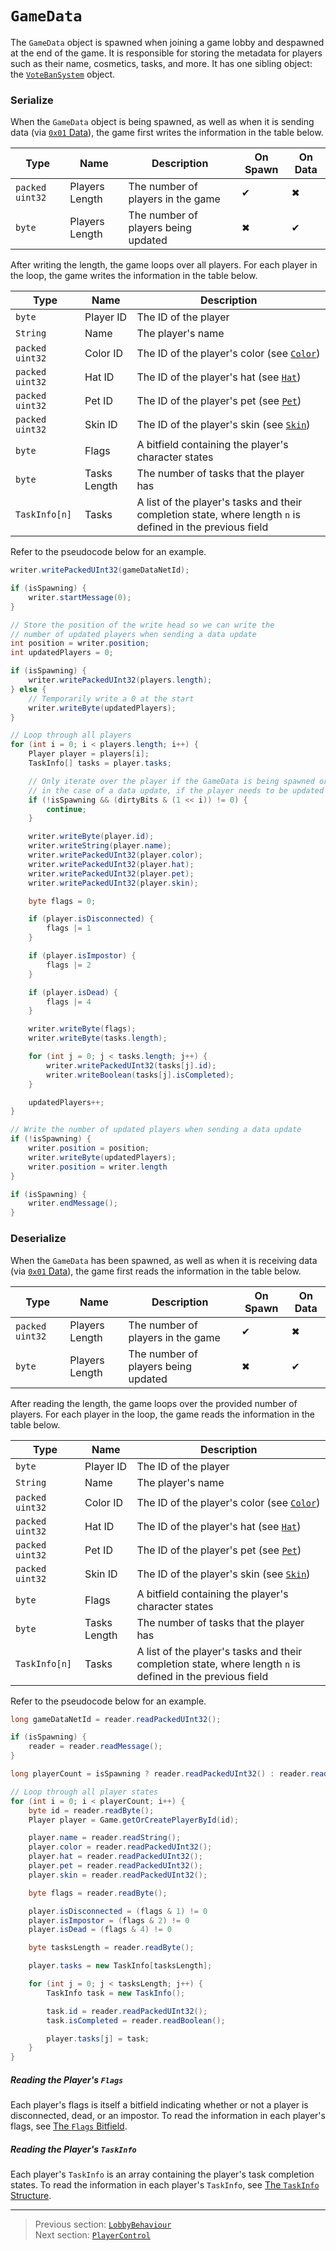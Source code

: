# `GameData`

The `GameData` object is spawned when joining a game lobby and despawned at the end of the game. It is responsible for storing the metadata for players such as their name, cosmetics, tasks, and more. It has one sibling object: the [`VoteBanSystem`](08_votebansystem.md) object.

### Serialize

When the `GameData` object is being spawned, as well as when it is sending data (via [`0x01` Data](../03_gamedata_and_gamedatato_message_types/01_data.md)), the game first writes the information in the table below.

| Type | Name | Description | On Spawn | On Data |
| --- | --- | --- | --- | --- |
| `packed uint32` | Players Length | The number of players in the game | &#x2714; | &#x2716; |
| `byte` | Players Length | The number of players being updated | &#x2716; | &#x2714; |

After writing the length, the game loops over all players. For each player in the loop, the game writes the information in the table below.

| Type | Name | Description |
| --- | --- | --- |
| `byte` | Player ID | The ID of the player |
| `String` | Name | The player's name |
| `packed uint32` | Color ID | The ID of the player's color (see [`Color`](../01_packet_structure/06_enums.md#color)) |
| `packed uint32` | Hat ID | The ID of the player's hat (see [`Hat`](../01_packet_structure/06_enums.md#hat)) |
| `packed uint32` | Pet ID | The ID of the player's pet (see [`Pet`](../01_packet_structure/06_enums.md#pet)) |
| `packed uint32` | Skin ID | The ID of the player's skin (see [`Skin`](../01_packet_structure/06_enums.md#skin)) |
| `byte` | Flags | A bitfield containing the player's character states |
| `byte` | Tasks Length | The number of tasks that the player has |
| `TaskInfo[n]` | Tasks | A list of the player's tasks and their completion state, where length `n` is defined in the previous field |

Refer to the pseudocode below for an example.

```java
writer.writePackedUInt32(gameDataNetId);

if (isSpawning) {
    writer.startMessage(0);
}

// Store the position of the write head so we can write the
// number of updated players when sending a data update
int position = writer.position;
int updatedPlayers = 0;

if (isSpawning) {
    writer.writePackedUInt32(players.length);
} else {
    // Temporarily write a 0 at the start
    writer.writeByte(updatedPlayers);
}

// Loop through all players
for (int i = 0; i < players.length; i++) {
    Player player = players[i];
    TaskInfo[] tasks = player.tasks;

    // Only iterate over the player if the GameData is being spawned or,
    // in the case of a data update, if the player needs to be updated
    if (!isSpawning && (dirtyBits & (1 << i)) != 0) {
        continue;
    }

    writer.writeByte(player.id);
    writer.writeString(player.name);
    writer.writePackedUInt32(player.color);
    writer.writePackedUInt32(player.hat);
    writer.writePackedUInt32(player.pet);
    writer.writePackedUInt32(player.skin);

    byte flags = 0;

    if (player.isDisconnected) {
        flags |= 1
    }

    if (player.isImpostor) {
        flags |= 2
    }

    if (player.isDead) {
        flags |= 4
    }

    writer.writeByte(flags);
    writer.writeByte(tasks.length);

    for (int j = 0; j < tasks.length; j++) {
        writer.writePackedUInt32(tasks[j].id);
        writer.writeBoolean(tasks[j].isCompleted);
    }

    updatedPlayers++;
}

// Write the number of updated players when sending a data update
if (!isSpawning) {
    writer.position = position;
    writer.writeByte(updatedPlayers);
    writer.position = writer.length
}

if (isSpawning) {
    writer.endMessage();
}
```

### Deserialize

When the `GameData` has been spawned, as well as when it is receiving data (via [`0x01` Data](../03_gamedata_and_gamedatato_message_types/01_data.md)), the game first reads the information in the table below.

| Type | Name | Description | On Spawn | On Data |
| --- | --- | --- | --- | --- |
| `packed uint32` | Players Length | The number of players in the game | &#x2714; | &#x2716; |
| `byte` | Players Length | The number of players being updated | &#x2716; | &#x2714; |

After reading the length, the game loops over the provided number of players. For each player in the loop, the game reads the information in the table below.

| Type | Name | Description |
| --- | --- | --- |
| `byte` | Player ID | The ID of the player |
| `String` | Name | The player's name |
| `packed uint32` | Color ID | The ID of the player's color (see [`Color`](../01_packet_structure/06_enums.md#color)) |
| `packed uint32` | Hat ID | The ID of the player's hat (see [`Hat`](../01_packet_structure/06_enums.md#hat)) |
| `packed uint32` | Pet ID | The ID of the player's pet (see [`Pet`](../01_packet_structure/06_enums.md#pet)) |
| `packed uint32` | Skin ID | The ID of the player's skin (see [`Skin`](../01_packet_structure/06_enums.md#skin)) |
| `byte` | Flags | A bitfield containing the player's character states |
| `byte` | Tasks Length | The number of tasks that the player has |
| `TaskInfo[n]` | Tasks | A list of the player's tasks and their completion state, where length `n` is defined in the previous field |

Refer to the pseudocode below for an example.

```java
long gameDataNetId = reader.readPackedUInt32();

if (isSpawning) {
    reader = reader.readMessage();
}

long playerCount = isSpawning ? reader.readPackedUInt32() : reader.readByte();

// Loop through all player states
for (int i = 0; i < playerCount; i++) {
    byte id = reader.readByte();
    Player player = Game.getOrCreatePlayerById(id);

    player.name = reader.readString();
    player.color = reader.readPackedUInt32();
    player.hat = reader.readPackedUInt32();
    player.pet = reader.readPackedUInt32();
    player.skin = reader.readPackedUInt32();

    byte flags = reader.readByte();

    player.isDisconnected = (flags & 1) != 0
    player.isImpostor = (flags & 2) != 0
    player.isDead = (flags & 4) != 0

    byte tasksLength = reader.readByte();

    player.tasks = new TaskInfo[tasksLength];

    for (int j = 0; j < tasksLength; j++) {
        TaskInfo task = new TaskInfo();

        task.id = reader.readPackedUInt32();
        task.isCompleted = reader.readBoolean();

        player.tasks[j] = task;
    }
}
```

##### Reading the Player's `Flags`

Each player's flags is itself a bitfield indicating whether or not a player is disconnected, dead, or an impostor. To read the information in each player's flags, see [The `Flags` Bitfield](../04_rpc_message_types/30_updategamedata.md#the-flags-bitfield).

##### Reading the Player's `TaskInfo`

Each player's `TaskInfo` is an array containing the player's task completion states. To read the information in each player's `TaskInfo`, see [The `TaskInfo` Structure](../04_rpc_message_types/30_updategamedata.md#the-taskinfo-structure).

---

> Previous section: [`LobbyBehaviour`](02_lobbybehaviour.md)<br>
> Next section: [`PlayerControl`](04_playercontrol.md)
